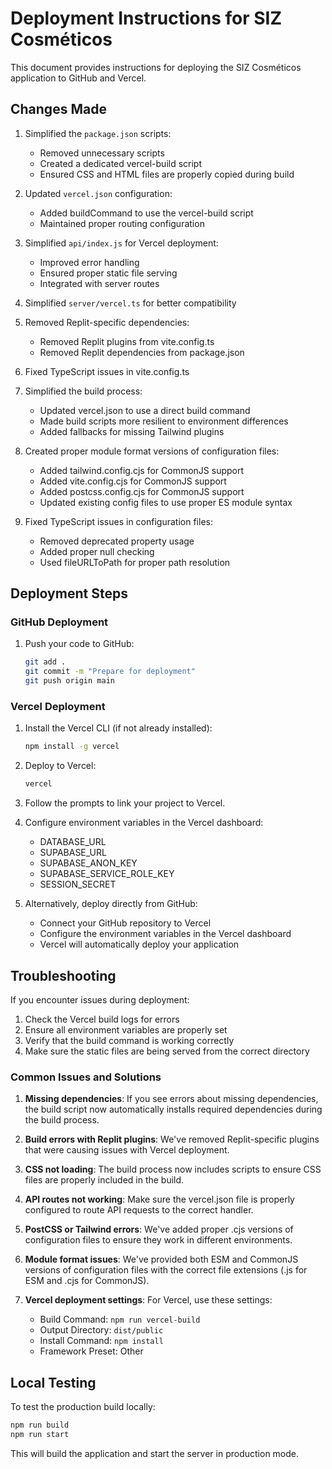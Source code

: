 # Deployment Instructions for SIZ Cosméticos

This document provides instructions for deploying the SIZ Cosméticos application to GitHub and Vercel.

## Changes Made

1. Simplified the `package.json` scripts:
   - Removed unnecessary scripts
   - Created a dedicated vercel-build script
   - Ensured CSS and HTML files are properly copied during build

2. Updated `vercel.json` configuration:
   - Added buildCommand to use the vercel-build script
   - Maintained proper routing configuration

3. Simplified `api/index.js` for Vercel deployment:
   - Improved error handling
   - Ensured proper static file serving
   - Integrated with server routes

4. Simplified `server/vercel.ts` for better compatibility

5. Removed Replit-specific dependencies:
   - Removed Replit plugins from vite.config.ts
   - Removed Replit dependencies from package.json

6. Fixed TypeScript issues in vite.config.ts

7. Simplified the build process:
   - Updated vercel.json to use a direct build command
   - Made build scripts more resilient to environment differences
   - Added fallbacks for missing Tailwind plugins

8. Created proper module format versions of configuration files:
   - Added tailwind.config.cjs for CommonJS support
   - Added vite.config.cjs for CommonJS support
   - Added postcss.config.cjs for CommonJS support
   - Updated existing config files to use proper ES module syntax

9. Fixed TypeScript issues in configuration files:
   - Removed deprecated property usage
   - Added proper null checking
   - Used fileURLToPath for proper path resolution

## Deployment Steps

### GitHub Deployment

1. Push your code to GitHub:
   ```bash
   git add .
   git commit -m "Prepare for deployment"
   git push origin main
   ```

### Vercel Deployment

1. Install the Vercel CLI (if not already installed):
   ```bash
   npm install -g vercel
   ```

2. Deploy to Vercel:
   ```bash
   vercel
   ```

3. Follow the prompts to link your project to Vercel.

4. Configure environment variables in the Vercel dashboard:
   - DATABASE_URL
   - SUPABASE_URL
   - SUPABASE_ANON_KEY
   - SUPABASE_SERVICE_ROLE_KEY
   - SESSION_SECRET

5. Alternatively, deploy directly from GitHub:
   - Connect your GitHub repository to Vercel
   - Configure the environment variables in the Vercel dashboard
   - Vercel will automatically deploy your application

## Troubleshooting

If you encounter issues during deployment:

1. Check the Vercel build logs for errors
2. Ensure all environment variables are properly set
3. Verify that the build command is working correctly
4. Make sure the static files are being served from the correct directory

### Common Issues and Solutions

1. **Missing dependencies**: If you see errors about missing dependencies, the build script now automatically installs required dependencies during the build process.

2. **Build errors with Replit plugins**: We've removed Replit-specific plugins that were causing issues with Vercel deployment.

3. **CSS not loading**: The build process now includes scripts to ensure CSS files are properly included in the build.

4. **API routes not working**: Make sure the vercel.json file is properly configured to route API requests to the correct handler.

5. **PostCSS or Tailwind errors**: We've added proper .cjs versions of configuration files to ensure they work in different environments.

6. **Module format issues**: We've provided both ESM and CommonJS versions of configuration files with the correct file extensions (.js for ESM and .cjs for CommonJS).

7. **Vercel deployment settings**: For Vercel, use these settings:
   - Build Command: `npm run vercel-build`
   - Output Directory: `dist/public`
   - Install Command: `npm install`
   - Framework Preset: Other

## Local Testing

To test the production build locally:

```bash
npm run build
npm run start
```

This will build the application and start the server in production mode.
